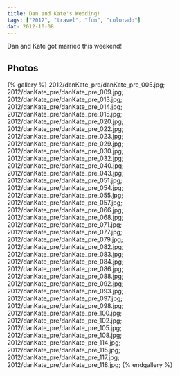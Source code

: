 ```yaml
---
title: Dan and Kate's Wedding!
tags: ["2012", "travel", "fun", "colorado"]
dat: 2012-10-08
---
```

Dan and Kate got married this weekend!

<h2>Photos</h2>
{% gallery %} 
2012/danKate_pre/danKate_pre_005.jpg;
2012/danKate_pre/danKate_pre_009.jpg;
2012/danKate_pre/danKate_pre_013.jpg;
2012/danKate_pre/danKate_pre_014.jpg;
2012/danKate_pre/danKate_pre_015.jpg;
2012/danKate_pre/danKate_pre_020.jpg;
2012/danKate_pre/danKate_pre_022.jpg;
2012/danKate_pre/danKate_pre_023.jpg;
2012/danKate_pre/danKate_pre_029.jpg;
2012/danKate_pre/danKate_pre_030.jpg;
2012/danKate_pre/danKate_pre_032.jpg;
2012/danKate_pre/danKate_pre_040.jpg;
2012/danKate_pre/danKate_pre_043.jpg;
2012/danKate_pre/danKate_pre_051.jpg;
2012/danKate_pre/danKate_pre_054.jpg;
2012/danKate_pre/danKate_pre_055.jpg;
2012/danKate_pre/danKate_pre_057.jpg;
2012/danKate_pre/danKate_pre_066.jpg;
2012/danKate_pre/danKate_pre_068.jpg;
2012/danKate_pre/danKate_pre_071.jpg;
2012/danKate_pre/danKate_pre_077.jpg;
2012/danKate_pre/danKate_pre_079.jpg;
2012/danKate_pre/danKate_pre_082.jpg;
2012/danKate_pre/danKate_pre_083.jpg;
2012/danKate_pre/danKate_pre_084.jpg;
2012/danKate_pre/danKate_pre_086.jpg;
2012/danKate_pre/danKate_pre_088.jpg;
2012/danKate_pre/danKate_pre_092.jpg;
2012/danKate_pre/danKate_pre_093.jpg;
2012/danKate_pre/danKate_pre_097.jpg;
2012/danKate_pre/danKate_pre_098.jpg;
2012/danKate_pre/danKate_pre_100.jpg;
2012/danKate_pre/danKate_pre_102.jpg;
2012/danKate_pre/danKate_pre_105.jpg;
2012/danKate_pre/danKate_pre_108.jpg;
2012/danKate_pre/danKate_pre_114.jpg;
2012/danKate_pre/danKate_pre_115.jpg;
2012/danKate_pre/danKate_pre_117.jpg;
2012/danKate_pre/danKate_pre_118.jpg;
{% endgallery %}
